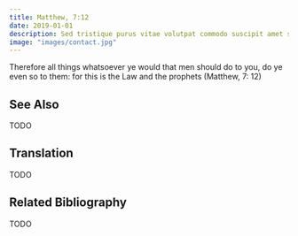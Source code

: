 ```yaml
---
title: Matthew, 7:12
date: 2019-01-01
description: Sed tristique purus vitae volutpat commodo suscipit amet sed nibh.  
image: "images/contact.jpg"
---
```


Therefore all things whatsoever ye would that men should do to you, do ye even so to them: for this is the Law and the prophets (Matthew, 7: 12)

## See Also
TODO

## Translation
TODO

## Related Bibliography
TODO
